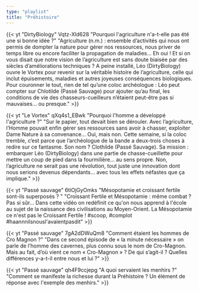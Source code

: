 ```yaml
---
type: "playlist"
title: "Préhistoire"
---
```



{{< yt "DirtyBiology" Vqtz-Xld628 "Pourquoi l'agriculture n'a-t-elle pas été une si bonne idée ?" "Agriculture (n.m.) : ensemble d’activités qui nous ont permis de dompter la nature pour gérer nos ressources, nous priver de temps libre ou encore faciliter la propagation de maladies… Eh oui ! Et si on vous disait que notre vision de l’agriculture est sans doute biaisée par des siècles d’améliorations techniques ? A peine installé, Léo (DirtyBiology) ouvre le Vortex pour revenir sur la véritable histoire de l’agriculture, celle qui inclut épuisements, maladies et autres joyeuses conséquences biologiques. Pour couronner le tout, rien de tel qu’une coloc archéologue : Léo peut compter sur Chlotilde (Passé Sauvage) pour ajouter qu’au final, les conditions de vie des chasseurs-cueilleurs n’étaient peut-être pas si mauvaises... ou presque." >}}

{{< yt "Le Vortex" qXq4s1_EBwk "Pourquoi l'homme a développé l'agriculture ?" "Sur le papier, tout devait bien se dérouler. Avec l’agriculture, l’Homme pouvait enfin gérer ses ressources sans avoir à chasser, exploiter Dame Nature à sa convenance… Oui, mais non. Cette semaine, si la coloc tremble, c’est parce que l’archéologue de la bande a deux-trois choses à redire sur ce fantasme. Son nom ? Clothilde (Passé Sauvage). Sa mission : embarquer Léo (DirtyBiology) dans une partie de chasse-cueillette pour mettre un coup de pied dans la fourmilière… au sens propre. Non, l’agriculture ne serait pas une révolution, tout juste une innovation dont nous serions devenus dépendants… avec tous les effets néfastes que ça implique." >}}

{{< yt "Passé sauvage" 6tiOjGyOmks "Mésopotamie et croissant fertile sont-ils superposés ? " "Croissant Fertile et Mésopotamie : même combat ? Pas si sûr... Dans cette vidéo on redéfinit ce qu'on nous apprend à l'école au sujet de la naissance des civilisations au Moyen-Orient. La Mésopotamie ce n'est pas le Croissant Fertile ! #scoop, #complot #haannnilsnousl'avaientpasdit" >}}

{{< yt "Passé sauvage" 7gA2dDWuQm8 "Comment étaient les hommes de Cro Magnon ?" "Dans ce second épisode de « la minute nécessaire » on parle de l’homme des cavernes, plus connu sous le nom de Cro-Magnon. Mais au fait, d’où vient ce nom « Cro-Magnon » ? De qui s’agit-il ? Quelles différences y-a-t-il entre nous et lui ?" >}}

{{< yt "Passé sauvage" qh4F9ccjepg "A quoi servaient les menhirs ?" "Comment se manifeste la richesse durant la Préhistoire ? Un élément de réponse avec l'exemple des menhirs." >}}
